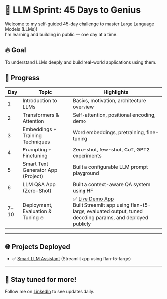 
# 🧠 LLM Sprint: 45 Days to Genius

Welcome to my self-guided 45-day challenge to master Large Language Models (LLMs)!  
I'm learning and building in public — one day at a time.

## 🔥 Goal
To understand LLMs deeply and build real-world applications using them.

## 📅 Progress

| Day | Topic                               | Highlights                                  |
|-----|-------------------------------------|---------------------------------------------|
| 1   | Introduction to LLMs                | Basics, motivation, architecture overview   |
| 2   | Transformers & Attention            | Self-attention, positional encoding, demo   |
| 3   | Embeddings + Training Techniques    | Word embeddings, pretraining, fine-tuning   |
| 4   | Prompting + Finetuning              | Zero-shot, few-shot, CoT, GPT2 experiments  |
| 5   | Smart Text Generator App (Project)  | Built a configurable LLM prompt playground  |
| 6   | LLM Q&A App (Zero-Shot)             | Built a context-aware QA system using HF    |
| 7–10 | Deployment, Evaluation & Tuning 🔥   | ✅ [Live Demo App](https://simplechatbotaiforprogrammers.streamlit.app/) <br> Built Streamlit app using flan-t5-large, evaluated output, tuned decoding params, and deployed publicly |

---

## 🌐 Projects Deployed

- ✅ [Smart LLM Assistant](https://simplechatbotaiforprogrammers.streamlit.app/) (Streamlit app using flan-t5-large)

---

## 🚀 Stay tuned for more!

Follow me on [LinkedIn](https://www.linkedin.com/in/devrakeshpatel/) to see updates daily.
